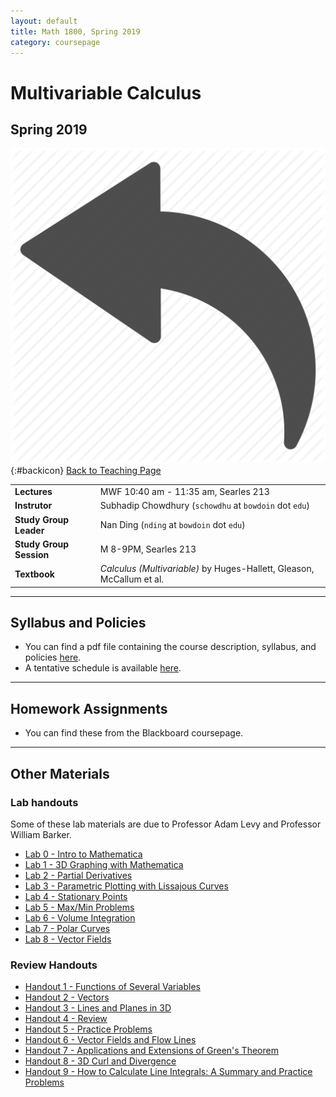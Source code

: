 ```yaml
---
layout: default
title: Math 1800, Spring 2019
category: coursepage
---
```


# Multivariable Calculus
## Spring 2019
<div class="backlink">
 
  ![Back](/resources/back.png){:#backicon} [Back to Teaching Page](/teaching) 
</div>  


|||
|---|---|
| **Lectures** | MWF	10:40 am - 11:35 am, Searles 213 |
| **Instrutor**| Subhadip Chowdhury (`schowdhu` at `bowdoin` dot `edu`)|
| **Study Group Leader**| Nan Ding (`nding` at `bowdoin` dot `edu`)
| **Study Group Session**| M 8-9PM, Searles 213 |
| **Textbook**| _Calculus (Multivariable)_ by Huges-Hallett, Gleason, McCallum et al. |


---
## Syllabus and Policies 

+ You can find a pdf file containing the course description, syllabus, and policies [here](Syllabus_1800_Spring_2019.pdf). 
+ A tentative schedule is available [here](S1800.pdf).
---

## Homework Assignments

+ You can find these from the Blackboard coursepage.

___

## Other Materials

### Lab handouts
Some of these lab materials are due to Professor Adam Levy and Professor William Barker.

+ [Lab 0 - Intro to Mathematica](Spring2019_1800_Lab0.pdf)
+ [Lab 1 - 3D Graphing with Mathematica](Spring2019_1800_Lab1.pdf)
+ [Lab 2 - Partial Derivatives](Spring2019_1800_Lab2.pdf)
+ [Lab 3 - Parametric Plotting with Lissajous Curves](Spring2019_1800_Lab3.pdf)
+ [Lab 4 - Stationary Points](Spring2019_1800_Lab4.pdf)
+ [Lab 5 - Max/Min Problems](Spring2019_1800_Lab5.nb)
+ [Lab 6 - Volume Integration](Spring2019_1800_Lab6.nb)
+ [Lab 7 - Polar Curves](Spring2019_1800_Lab7.nb)
+ [Lab 8 - Vector Fields](Spring2019_1800_Lab8.nb)


### Review Handouts

+ [Handout 1 - Functions of Several Variables](Spring2019_1800_Handout1.pdf)
+ [Handout 2 - Vectors](Spring2019_1800_Handout2.pdf)
+ [Handout 3 - Lines and Planes in 3D](Spring2019_1800_Handout3.pdf)
+ [Handout 4 - Review](Spring2019_1800_Handout4.pdf)
+ [Handout 5 - Practice Problems](Spring2019_1800_Handout5.pdf)
+ [Handout 6 - Vector Fields and Flow Lines](Spring2019_1800_Handout6.pdf)
+ [Handout 7 - Applications and Extensions of Green's Theorem](Spring2019_1800_Handout7.pdf)
+ [Handout 8 - 3D Curl and Divergence](Spring2019_1800_Handout8.pdf)
+ [Handout 9 - How to Calculate Line Integrals: A Summary and Practice Problems](Spring2019_1800_Handout9.pdf)